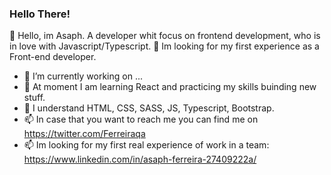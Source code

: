 ### Hello There!

👋 Hello, im Asaph. A developer whit focus on frontend development, who is in love with Javascript/Typescript.
👀 Im looking for my first experience as a Front-end developer.
- 🔭 I’m currently working on ...
- 🌱 At moment I am learning React and practicing my skills buinding new stuff.
- 💞️ I understand HTML, CSS, SASS, JS, Typescript, Bootstrap.
- 📫 In case that you want to reach me you can find me on https://twitter.com/Ferreiraqa
- 📫 Im looking for my first real experience of work in a team: https://www.linkedin.com/in/asaph-ferreira-27409222a/
